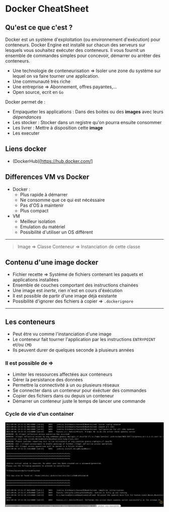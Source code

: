 # Docker CheatSheet

## Qu'est ce que c'est ?

Docker est un système d'exploitation (ou environnement d'exécution) pour conteneurs.
Docker Engine est installé sur chacun des serveurs sur lesquels vous souhaitez exécuter des conteneurs.
Il vous fournit un ensemble de commandes simples pour concevoir, démarrer ou arrêter des conteneurs.

- Une technologie de conteneurisation => Isoler une zone du système sur lequel on va faire tourner une application.
- Une communauté très riche
- Une entreprise => Abonnement, offres payantes,...
- Open source, ecrit en `Go`

Docker permet de :
- Empaqueter les applications : Dans des boites ou des **images** avec leurs *dépendances*
- Les stocker : Stocker dans un registre qu'on pourra ensuite consommer
- Les livrer : Mettre à disposition cette **image**
- Les executer

## Liens docker

- (DockerHub)[https://hub.docker.com/]

## Differences VM vs Docker

- Docker :
    - Plus rapide à démarrer
    - Ne consomme que ce qui est nécéssaire
    - Pas d'OS à maintenir
    - Plus compact
- VM
    - Meilleur isolation
    - Emulation du matériel
    - Possibilité d'utiliser un OS différent

---

> Image => Classe
> Conteneur => Instanciation de cette classe

## Contenu d'une image docker

- Fichier recette => Système de fichiers contenant les paquets et applications installées
- Ensemble de couches comportant des instructions chainées
- Une image est *inerte*, rien n'est en cours d'éxécution
- Il est possible de partir d'une image déjà existante
- Possibilité d'ignorer des fichiers à copier => `.dockerignore`

---

## Les conteneurs

- Peut être vu comme l'instanciation d'une image
- Le conteneur fait tourner l'application par les instructions `ENTRYPOINT` et/ou `CMD`
- Ils peuvent durer de quelques seconde à plusieurs années

### Il est possible de =>
- Limiter les ressources affectées aux conteneurs
- Gérer la persistance des données
- Permettre la connectivité à un ou plusieurs réseaux
- Se connecter dans un conteneur pour éxéctuer des commandes
- Copier des fichiers dans ou depuis un conteneur
- Démarrer un conteneur juste le temps de lancer une commande

### Cycle de vie d'un container
![](../../img/docker-container.png)
